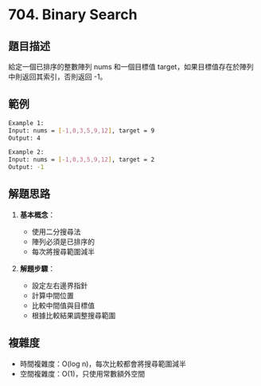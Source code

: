 # 704. Binary Search

## 題目描述

給定一個已排序的整數陣列 nums 和一個目標值 target，如果目標值存在於陣列中則返回其索引，否則返回 -1。

## 範例

```bash
Example 1:
Input: nums = [-1,0,3,5,9,12], target = 9
Output: 4

Example 2:
Input: nums = [-1,0,3,5,9,12], target = 2
Output: -1
```

## 解題思路

1. **基本概念**：
   - 使用二分搜尋法
   - 陣列必須是已排序的
   - 每次將搜尋範圍減半

2. **解題步驟**：
   - 設定左右邊界指針
   - 計算中間位置
   - 比較中間值與目標值
   - 根據比較結果調整搜尋範圍

## 複雜度

- 時間複雜度：O(log n)，每次比較都會將搜尋範圍減半
- 空間複雜度：O(1)，只使用常數額外空間 
